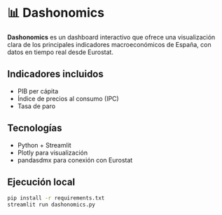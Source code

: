 # 📊 Dashonomics

**Dashonomics** es un dashboard interactivo que ofrece una visualización clara de los principales indicadores macroeconómicos de España, con datos en tiempo real desde Eurostat.

## Indicadores incluidos

- PIB per cápita
- Índice de precios al consumo (IPC)
- Tasa de paro

## Tecnologías

- Python + Streamlit
- Plotly para visualización
- pandasdmx para conexión con Eurostat

## Ejecución local

```bash
pip install -r requirements.txt
streamlit run dashonomics.py
